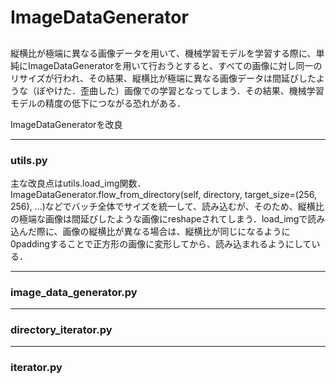 # ImageDataGenerator
<h2></h2>
<p>縦横比が極端に異なる画像データを用いて、機械学習モデルを学習する際に、単純にImageDataGeneratorを用いて行おうとすると、すべての画像に対し同一のリサイズが行われ、その結果、縦横比が極端に異なる画像データは間延びしたような（ぼやけた．歪曲した）画像での学習となってしまう．その結果、機械学習モデルの精度の低下につながる恐れがある．<br></p>
<p>ImageDataGeneratorを改良</p>
<hr>
<h3>utils.py</h3>
<p>主な改良点はutils.load_img関数．ImageDataGenerator.flow_from_directory(self, directory, target_size=(256, 256), ...)などでバッチ全体でサイズを統一して、読み込むが、そのため、縦横比の極端な画像は間延びしたような画像にreshapeされてしまう．load_imgで読み込んだ際に、画像の縦横比が異なる場合は、縦横比が同じになるように0paddingすることで正方形の画像に変形してから、読み込まれるようにしている．</p>
<hr>
<h3>image_data_generator.py</h3>
<hr>
<h3>directory_iterator.py</h3>
<hr>
<h3>iterator.py</h3>
